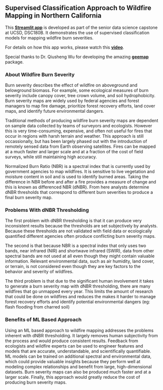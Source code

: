 ## Supervised Classification Approach to Wildfire Mapping in Northern California

This **[Streamlit app](https://ant-chi-wildfiremappingapp-app-r4o1l0.streamlitapp.com/)** is developed as part of the senior data science capstone at UCSD, DSC180B. It demonstrates the use of supervised classification models for mapping wildfire burn severities. 

For details on how this app works, please watch this **[video](https://www.youtube.com/watch?v=NXZ4kPdbnyo)**.

Special thanks to Dr. Qiusheng Wu for developing the amazing **[geemap](https://geemap.org/)** package.

### About Wildfire Burn Severity
Burn severity describes the effect of wildfire on aboveground and belowground biomass. For example, some ecological measures of burn severity include  canopy cover, tree crown volume, and soil hydrophobicity. Burn severity maps are widely used by federal agencies and forest managers to map fire damage, prioritize forest recovery efforts, land cover maps, and identify future environmental dangers.

Traditional methods of producing wildfire burn severity maps are dependent on sample data collected by teams of surveyors and ecologists. However this is very time-consuming, expensive, and often not useful for fires that occur in regions with harsh terrain and weather. 
This approach is still occassionally, but has been largely phased out with the introduction of remotely sensed data from Earth observing satellites. Fires can be mapped at a much faster and larger scale and at a fraction of the cost of field surveys, while still maintaining high accuracy.

Normalized Burn Ratio (NBR) is a spectral index that is currently used by government agencies to map wildfires. It is sensitive to live vegetation and moisture content in soil and is used to identify burned areas. Taking the difference in NBR before and after a fire provides a measure of change and this is known as differenced NBR (dNBR). From here analysts determine dNBR thresholds that correspond to different burn severities to produce a final burn severity map. 

### Problems With dNBR Thresholding

The first problem with dNBR thresholding is that it can produce very inconsistent results because the thresholds are set subjectively by analysts. Because these thresholds are not validated with field data or ecologically quantified different agencies often produce conflicting burn severity maps. 

The second is that because NBR is a spectral index that only uses two bands, near infrared (NIR) and shortwave infrared (SWIR), data from other spectral bands are not used at all even though they might contain valuable information. Relevant environmental data, such as air humidity, land cover, or terrain, is not considered even though they are key factors to the behavior and severity of wildfires.

The third problem is that due to the significant human involvement it takes to generate a burn severity map with dNBR thresholding, there are many wildfires that go unmapped every year. This limits the amount of research that could be done on wildfires and reduces the makes it harder to manage forest recovery efforts and identify potential environmental dangers (eg: flash flooding from charred soil)


### Benefits of ML Based Approach

Using an ML based approach to wildfire mapping addresses the problems inherent with dNBR thresholding. It largely removes human subjectivity from the process and would produce consistent results. Feedback from ecologists and wildfire experts can be used to engineer features and models that are accurate, understandable, and scientifically quantifiable.
ML models can be trained on additional spectral and environmental data, which could provide valuable insights because they perform well at modeling complex relationships and benefit from large, high-dimensional datasets. Burn severity maps can also be produced much faster and at a larger scale.
Finally, this approach would greatly reduce the cost of producing burn severity maps.

